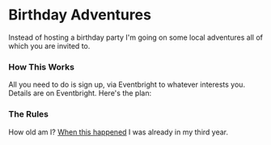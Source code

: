 # Birthday Adventures
Instead of hosting a birthday party I'm going on some local adventures all of which you are invited to.  
### How This Works
All you need to do is sign up, via Eventbright to whatever interests you. Details are on Eventbright. Here's the plan:

### The Rules
How old am I? <a href="https://youtu.be/n6R7-Npe1-U?si=nzxiz0z7zRDeSlVR">When this happened</a> I was already in my third year.


